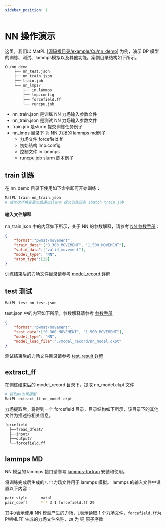 ```yaml
---
sidebar_position: 1
---
```

# NN 操作演示

这里，我们以 MatPL [[源码根目录/example/Cu/nn_demo]](https://github.com/LonxunQuantum/MatPL/blob/master/example/Cu/nn_demo/) 为例，演示 DP 模型的训练、测试、lammps模拟以及其他功能。案例目录结构如下所示。

``` txt
Cu/nn_demo
    ├── nn_test.json
    ├── nn_train.json
    ├── train.job
    └── nn_lmps/
        ├── in.lammps
        ├── lmp.config
        ├── forcefield.ff 
        └── runcpu.job
```
- nn_train.json 是训练 NN 力场输入参数文件
- nn_train.json 是测试 NN 力场输入参数文件
- train.job 是slurm 提交训练任务例子
- nn_lmps 目录下 为 NN 力场的 lammps md例子
  - 力场文件 forcefield.ff
  - 初始结构 lmp.config 
  - 控制文件 in.lammps
  - runcpu.job slurm 脚本例子

## train 训练
在 nn_demo 目录下使用如下命令即可开始训练：
``` bash
MatPL train nn_train.json
# 或修改环境变量之后通过slurm 提交训练任务 sbatch train.job
```
#### 输入文件解释
nn_train.json 中的内容如下所示，关于 NN 的参数解释，请参考 [NN 参数手册](../../Parameter%20details.md#nn-model)：
```json
{   
    "format":"pwmat/movement",
    "train_data":["0_300_MOVEMENT", "1_500_MOVEMENT"],
    "valid_data":["valid_movement"],
    "model_type": "NN",
    "atom_type":[29]
}
```
训练结束后的力场文件目录请参考 [model_record 详解](../../matpl-cmd.md#train-文件目录)

## test 测试 
``` bash
MatPL test nn_test.json
```
test.json 中的内容如下所示，参数解释请参考 [参数手册](../../Parameter%20details.md)
``` json
{   
    "format":"pwmat/movement",
    "test_data":["0_300_MOVEMENT", "1_500_MOVEMENT"],
    "model_type": "NN",
    "model_load_file":"./model_record/nn_model.ckpt"
}
```
测试结束后的力场文件目录请参考 [test_result 详解](../../matpl-cmd.md#test-文件目录)

## extract_ff
在训练结束后的 model_record 目录下，提取 nn_model.ckpt 文件
```bash
# 提取nn力场模型
MatPL extract_ff nn_model.ckpt
```
力场提取后，将得到一个 forcefield 目录，目录结构如下所示，该目录下的其他文件为描述符相关信息。
``` txt 
forcefield
  ├──fread_dfeat/
  ├──input/
  ├──output/
  └──forcefield.ff
```

## lammps MD

NN 模型的 lammps 接口请参考 [lammps-fortran](https://github.com/LonxunQuantum/lammps-MatPL/blob/fortran/README.md) 安装和使用。

将训练完成后生成的`*.ff`力场文件用于 lammps 模拟。 lammps 的输入文件中设置以下内容：

```bash
pair_style      matpl
pair_coeff      * * 3 1 forcefield.ff 29
```

其中`3`表示使用 NN 模型产生的力场，`1`表示读取 1 个力场文件，`forcefield.ff`为 PWMLFF 生成的力场文件名称，`29` 为 铜 原子序数
